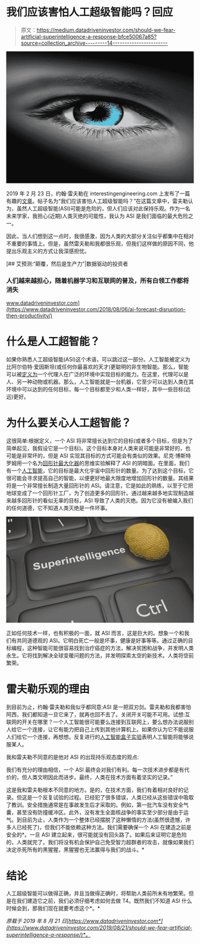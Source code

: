 # 我们应该害怕人工超级智能吗？回应

> 原文：<https://medium.datadriveninvestor.com/should-we-fear-artificial-superintelligence-a-response-bfce50067a85?source=collection_archive---------14----------------------->

![](img/5940d8cedf4203f6b1c4d37557eba04e.png)

2019 年 2 月 23 日，约翰·雷夫勒在 interestingengineering.com 上发布了一篇有趣的[文章](https://interestingengineering.com/should-we-fear-artificial-superintelligence)。帖子名为“我们应该害怕人工超级智能吗？”在这篇文章中，雷夫勒认为，虽然人工超级智能(ASI)可能是危险的，但人们应该对此保持乐观。作为一名未来学家，我担心(近期)人类灭绝的可能性，我认为 ASI 是我们面临的最大危险之一。

因此，当人们想到这一点时，我很感激，因为人类的大部分关注似乎都集中在相对不重要的事情上。但是，虽然雷夫勒和我都很乐观，但我们这样做的原因不同，他提出乐观主义的方式让我深感担忧。

[](https://www.datadriveninvestor.com/2018/08/06/ai-forecast-disruption-then-productivity/) [## 艾预测:“颠覆，然后是生产力”|数据驱动的投资者

### 人们越来越担心，随着机器学习和互联网的普及，所有白领工作都将消失

www.datadriveninvestor.com](https://www.datadriveninvestor.com/2018/08/06/ai-forecast-disruption-then-productivity/) 

# 什么是人工超智能？

如果你熟悉人工超级智能(ASI)这个术语，可以跳过这一部分。人工智能被定义为比阿尔伯特·爱因斯坦(或任何你最喜欢的天才)更聪明的非生物智能。那么，智能可以被[定义为](https://arxiv.org/pdf/0712.3329.pdf)一个代理人在广泛的环境中实现目标的能力。在这里，代理可以是人、另一种动物或机器。那么，人工智能就是一台机器，它至少可以达到人类在其环境中可以达到的任何目标，每一个目标都至少和人类一样好，其中一些目标(远远)更好。

# 为什么要关心人工超智能？

这很简单:根据定义，一个 ASI 将非常擅长达到它的目标(或者多个目标，但是为了简单起见，我假设它是一个目标)。这个目标本身对人类来说可能是非常好的，也可能是非常坏的，但是 ASI 实现其目标的方式可能会有类似的效果。尼克·博斯特罗姆用一个名为[回形针最大化器](https://nickbostrom.com/ethics/ai.html)的思维实验解释了 ASI 的阴暗面。在里面，我们有一个[人工智能](https://www.datadriveninvestor.com/glossary/artificial-intelligence/)，它的目标是最大化宇宙中回形针的数量。为了达到这个目标，它很可能会寻求提高自己的智能，以便更好地最大限度地增加回形针的数量。其结果将是一个非常擅长制造大量回形针的 ASI。请注意，它是如此的熟练，以至于它把地球变成了一个回形针工厂，为了创造更多的回形针。通过越来越多地实现制造越来越多回形针的看似无辜的目标，ASI 导致了人类的灭绝。因为它没有被编入我们的任何道德，它不知道人类灭绝是一件坏事。

![](img/a0d37eadc8ad8b275e6677825654d6aa.png)

正如任何技术一样，也有积极的一面，就 ASI 而言，这是巨大的。想象一个和我们有共同道德观的 ASI。它明白死亡一般是坏事，健康是好事等等。通过正确的目标编程，这种智能可能很容易找到治疗癌症的方法，解决贫困和战争，并发明人类永生。它将找到解决全球变暖问题的方法，并发明探索太空的新技术。人类将空前繁荣。

# 雷夫勒乐观的理由

到目前为止，约翰·雷夫勒和我似乎都同意:ASI 是一把双刃剑。雷夫勒和我都害怕阿西，我们都知道一旦它来了，就再也回不去了。关闭开关可能不可用。试想:互联网的开关在哪里？一个人工智能很可能要么连接到互联网上，要么想办法说服别人给它一个连接，让它有能力把自己上传到其他计算机上。如果你认为它不能说服人们给它一个连接，再想想。反复进行的[人工智能盒子实验](http://yudkowsky.net/singularity/aibox/)表明人工智能将能够说服某人。

我和雷夫勒不同意的是他对 ASI 的出现持乐观态度的观点:

我们有充分的理由相信，一个 ASI 最终会对我们有利。每一次技术进步都是有代价的，但人类文明因此而进步。最终，人类在技术方面有着坚实的记录。”

这是我和雷夫勒根本不同意的地方。是的，在技术方面，我们有着相对良好的记录。但这是一个反复试验的过程。已经犯了很多错误，人类已经从这些错误中吸取了教训。安全措施通常是在事故发生后才采取的。例如，第一批汽车没有安全气囊，甚至没有防撞缓冲区。此外，没有发生全面核战争的事实至少部分是由于运气。到目前为止，人类作为一个整体已经摆脱了这种懒惰的方法(虽然很遗憾，许多人已经死了)，但我们不能依赖这种方法。我们需要确保一个 ASI 在建造之前是安全的*。一旦 ASI 建立起来，很可能就没有回头路了。如果后来证明它是危险的，人类就完了。我们将没有机会保护自己免受智力超群者的攻击，就像如果我们决定杀死所有的黑猩猩，黑猩猩也无法赢得与我们的战斗。*

# 结论

人工超级智能可以做得正确，并且当做得正确时，将帮助人类前所未有地繁荣。但是在我们建造它之前，我们必须仔细考虑如何去做 T4。既然我们不知道 ASI 什么时候会到，那我们现在就要考虑这个*。*

**原载于 2019 年 8 月 21 日*[*https://www.datadriveninvestor.com*](https://www.datadriveninvestor.com/2019/08/21/should-we-fear-artificial-superintelligence-a-response/)*。**